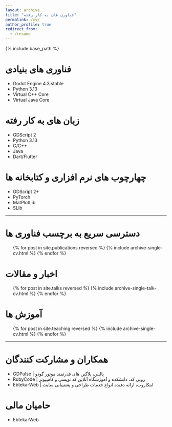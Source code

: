 ```yaml
---
layout: archive
title: "فناوری های به کار رفته"
permalink: /cv/
author_profile: true
redirect_from:
  - /resume
---
```


{% include base_path %}

فناوری های بنیادی
======
* Godot Engine 4.3.stable
* Python 3.13
* Virtual C++ Core
* Virtual Java Core

زبان های به کار رفته
======
* GDScript 2
* Python 3.13
* C/C++
* Java
* Dart/Flutter

چهارچوب های نرم افزاری و کتابخانه ها
======
* GDScript 2+
* PyTorch
* MatPlotLib
* SLib

----

دسترسی سریع به برچسب فناوری ها
======
  <ul>{% for post in site.publications reversed %}
    {% include archive-single-cv.html %}
  {% endfor %}</ul>
  
اخبار و مقالات
======
  <ul>{% for post in site.talks reversed %}
    {% include archive-single-talk-cv.html  %}
  {% endfor %}</ul>
  
آموزش ها
======
  <ul>{% for post in site.teaching reversed %}
    {% include archive-single-cv.html %}
  {% endfor %}</ul>
  
----

همکاران و مشارکت کنندگان
======
* GDPulse | پالس، پلاگین های قدرتمند موتور گودو
* RubyCode | روبی کد، دانشکده و آموزشگاه آنلاین کد نویسی و کامپیوتر
* EbtekarWeb | ابتکاروب، ارائه دهنده انواع خدمات طراحی و پشتیبانی سایت

حامیان مالی
======
* EbtekarWeb
